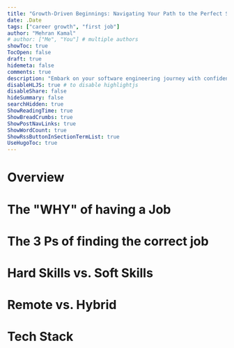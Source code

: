 ```yaml
---
title: "Growth-Driven Beginnings: Navigating Your Path to the Perfect Software Engineering role"
date: .Date
tags: ["career growth", "first job"]
author: "Mehran Kamal"
# author: ["Me", "You"] # multiple authors
showToc: true
TocOpen: false
draft: true
hidemeta: false
comments: true
description: "Embark on your software engineering journey with confidence! Explore this beginner's guide to finding the perfect team for your first job in the field."
disableHLJS: true # to disable highlightjs
disableShare: false
hideSummary: false
searchHidden: true
ShowReadingTime: true
ShowBreadCrumbs: true
ShowPostNavLinks: true
ShowWordCount: true
ShowRssButtonInSectionTermList: true
UseHugoToc: true
---
```


# Overview

# The "WHY" of having a Job

# The 3 Ps of finding the correct job

# Hard Skills vs. Soft Skills

# Remote vs. Hybrid

# Tech Stack
